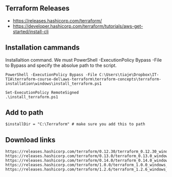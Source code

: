 ## Terraform Releases
- https://releases.hashicorp.com/terraform/
- https://developer.hashicorp.com/terraform/tutorials/aws-get-started/install-cli


## Installation cammands

Installaltion command. We must PowerShell -ExecutionPolicy Bypass -File to Bypass and specify the absolue path to the script.
```
PowerShell -ExecutionPolicy Bypass -File C:\Users\tiaje\Dropbox\IT-TIA\terraform-course-del\aws-terraform\terraform-concepts\terraform-installation\windows\install_terraform.ps1
```

```
Set-ExecutionPolicy RemoteSigned
.\install_terraform.ps1
```

## Add to path
```
$installDir = "C:\Terraform" # make sure you add this to path
```


## Download links
```
https://releases.hashicorp.com/terraform/0.12.30/terraform_0.12.30_windows_amd64.zip
https://releases.hashicorp.com/terraform/0.13.0/terraform_0.13.0_windows_amd64.zip
https://releases.hashicorp.com/terraform/0.14.0/terraform_0.14.0_windows_amd64.zip
https://releases.hashicorp.com/terraform/1.0.0/terraform_1.0.0_windows_amd64.zip
https://releases.hashicorp.com/terraform/1.2.6/terraform_1.2.6_windows_amd64.zip
```